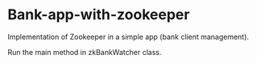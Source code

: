 # Bank-app-with-zookeeper
Implementation of Zookeeper in a simple app (bank client management).

Run the main method in zkBankWatcher class.
